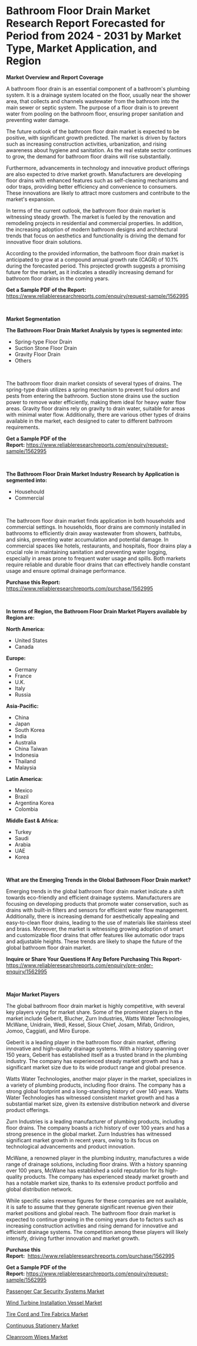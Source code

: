 <p><h1>Bathroom Floor Drain Market Research Report Forecasted for Period from 2024 -  2031 by Market Type, Market Application, and Region</h1></p><p><strong>Market Overview and Report Coverage</strong></p>
<p><p>A bathroom floor drain is an essential component of a bathroom's plumbing system. It is a drainage system located on the floor, usually near the shower area, that collects and channels wastewater from the bathroom into the main sewer or septic system. The purpose of a floor drain is to prevent water from pooling on the bathroom floor, ensuring proper sanitation and preventing water damage.</p><p>The future outlook of the bathroom floor drain market is expected to be positive, with significant growth predicted. The market is driven by factors such as increasing construction activities, urbanization, and rising awareness about hygiene and sanitation. As the real estate sector continues to grow, the demand for bathroom floor drains will rise substantially.</p><p>Furthermore, advancements in technology and innovative product offerings are also expected to drive market growth. Manufacturers are developing floor drains with enhanced features such as self-cleaning mechanisms and odor traps, providing better efficiency and convenience to consumers. These innovations are likely to attract more customers and contribute to the market's expansion.</p><p>In terms of the current outlook, the bathroom floor drain market is witnessing steady growth. The market is fueled by the renovation and remodeling projects in residential and commercial properties. In addition, the increasing adoption of modern bathroom designs and architectural trends that focus on aesthetics and functionality is driving the demand for innovative floor drain solutions.</p><p>According to the provided information, the bathroom floor drain market is anticipated to grow at a compound annual growth rate (CAGR) of 10.1% during the forecasted period. This projected growth suggests a promising future for the market, as it indicates a steadily increasing demand for bathroom floor drains in the coming years.</p></p>
<p><strong>Get a Sample PDF of the Report:</strong> <a href="https://www.reliableresearchreports.com/enquiry/request-sample/1562995">https://www.reliableresearchreports.com/enquiry/request-sample/1562995</a></p>
<p>&nbsp;</p>
<p><strong>Market Segmentation</strong></p>
<p><strong>The Bathroom Floor Drain Market Analysis by types is segmented into:</strong></p>
<p><ul><li>Spring-type Floor Drain</li><li>Suction Stone Floor Drain</li><li>Gravity Floor Drain</li><li>Others</li></ul></p>
<p>&nbsp;</p>
<p><p>The bathroom floor drain market consists of several types of drains. The spring-type drain utilizes a spring mechanism to prevent foul odors and pests from entering the bathroom. Suction stone drains use the suction power to remove water efficiently, making them ideal for heavy water flow areas. Gravity floor drains rely on gravity to drain water, suitable for areas with minimal water flow. Additionally, there are various other types of drains available in the market, each designed to cater to different bathroom requirements.</p></p>
<p><strong>Get a Sample PDF of the Report:</strong>&nbsp;<a href="https://www.reliableresearchreports.com/enquiry/request-sample/1562995">https://www.reliableresearchreports.com/enquiry/request-sample/1562995</a></p>
<p>&nbsp;</p>
<p><strong>The Bathroom Floor Drain Market Industry Research by Application is segmented into:</strong></p>
<p><ul><li>Househould</li><li>Commercial</li></ul></p>
<p>&nbsp;</p>
<p><p>The bathroom floor drain market finds application in both households and commercial settings. In households, floor drains are commonly installed in bathrooms to efficiently drain away wastewater from showers, bathtubs, and sinks, preventing water accumulation and potential damage. In commercial spaces like hotels, restaurants, and hospitals, floor drains play a crucial role in maintaining sanitation and preventing water logging, especially in areas prone to frequent water usage and spills. Both markets require reliable and durable floor drains that can effectively handle constant usage and ensure optimal drainage performance.</p></p>
<p><strong>Purchase this Report:</strong>&nbsp; <a href="https://www.reliableresearchreports.com/purchase/1562995">https://www.reliableresearchreports.com/purchase/1562995</a></p>
<p>&nbsp;</p>
<p><strong>In terms of Region, the Bathroom Floor Drain Market Players available by Region are:</strong></p>
<p>
    <p> <strong> North America: </strong>
        <ul>
            <li>United States</li>
            <li>Canada</li>
        </ul>
        </p> 
    <p> <strong> Europe: </strong>
        <ul>
            <li>Germany</li>
            <li>France</li>
            <li>U.K.</li>
            <li>Italy</li>
            <li>Russia</li>
        </ul>
        </p> 
    <p> <strong> Asia-Pacific: </strong>
        <ul>
            <li>China</li>
            <li>Japan</li>
            <li>South Korea</li>
            <li>India</li>
            <li>Australia</li>
            <li>China Taiwan</li>
            <li>Indonesia</li>
            <li>Thailand</li>
            <li>Malaysia</li>
        </ul>
        </p> 
    <p> <strong> Latin America: </strong>
        <ul>
            <li>Mexico</li>
            <li>Brazil</li>
            <li>Argentina Korea</li>
            <li>Colombia</li>
        </ul>
        </p> 
    <p> <strong> Middle East & Africa: </strong>
        <ul>
            <li>Turkey</li>
            <li>Saudi</li>
            <li>Arabia</li>
            <li>UAE</li>
            <li>Korea</li>
        </ul>
    </p>
    </p>
<p>&nbsp;</p>
<p><strong>What are the Emerging Trends in the Global Bathroom Floor Drain market?</strong></p>
<p><p>Emerging trends in the global bathroom floor drain market indicate a shift towards eco-friendly and efficient drainage systems. Manufacturers are focusing on developing products that promote water conservation, such as drains with built-in filters and sensors for efficient water flow management. Additionally, there is increasing demand for aesthetically appealing and easy-to-clean floor drains, leading to the use of materials like stainless steel and brass. Moreover, the market is witnessing growing adoption of smart and customizable floor drains that offer features like automatic odor traps and adjustable heights. These trends are likely to shape the future of the global bathroom floor drain market.</p></p>
<p><strong>Inquire or Share Your Questions If Any Before Purchasing This Report</strong>- <a href="https://www.reliableresearchreports.com/enquiry/pre-order-enquiry/1562995">https://www.reliableresearchreports.com/enquiry/pre-order-enquiry/1562995</a></p>
<p>&nbsp;</p>
<p><strong>Major Market Players</strong></p>
<p><p>The global bathroom floor drain market is highly competitive, with several key players vying for market share. Some of the prominent players in the market include Geberit, Blucher, Zurn Industries, Watts Water Technologies, McWane, Unidrain, Wedi, Kessel, Sioux Chief, Josam, Mifab, Gridiron, Jomoo, Caggiati, and Miro Europe.</p><p>Geberit is a leading player in the bathroom floor drain market, offering innovative and high-quality drainage systems. With a history spanning over 150 years, Geberit has established itself as a trusted brand in the plumbing industry. The company has experienced steady market growth and has a significant market size due to its wide product range and global presence.</p><p>Watts Water Technologies, another major player in the market, specializes in a variety of plumbing products, including floor drains. The company has a strong global footprint and a long-standing history of over 140 years. Watts Water Technologies has witnessed consistent market growth and has a substantial market size, given its extensive distribution network and diverse product offerings.</p><p>Zurn Industries is a leading manufacturer of plumbing products, including floor drains. The company boasts a rich history of over 100 years and has a strong presence in the global market. Zurn Industries has witnessed significant market growth in recent years, owing to its focus on technological advancements and product innovation.</p><p>McWane, a renowned player in the plumbing industry, manufactures a wide range of drainage solutions, including floor drains. With a history spanning over 100 years, McWane has established a solid reputation for its high-quality products. The company has experienced steady market growth and has a notable market size, thanks to its extensive product portfolio and global distribution network.</p><p>While specific sales revenue figures for these companies are not available, it is safe to assume that they generate significant revenue given their market positions and global reach. The bathroom floor drain market is expected to continue growing in the coming years due to factors such as increasing construction activities and rising demand for innovative and efficient drainage systems. The competition among these players will likely intensify, driving further innovation and market growth.</p></p>
<p><strong>Purchase this Report:</strong>&nbsp;&nbsp;<a href="https://www.reliableresearchreports.com/purchase/1562995">https://www.reliableresearchreports.com/purchase/1562995</a></p>
<p></p>
<p><strong>Get a Sample PDF of the Report:</strong>&nbsp;<a href="https://www.reliableresearchreports.com/enquiry/request-sample/1562995">https://www.reliableresearchreports.com/enquiry/request-sample/1562995</a></p>
<p><p><a href="https://www.linkedin.com/pulse/passenger-car-security-systems-market-insights-players-ems9e/">Passenger Car Security Systems Market</a></p><p><a href="https://www.linkedin.com/pulse/wind-turbine-installation-vessel-market-size-2023-2030-global-pn28e/">Wind Turbine Installation Vessel Market</a></p><p><a href="https://www.linkedin.com/pulse/tire-cord-fabrics-market-size-share-global-analysis-report-9fhce/">Tire Cord and Tire Fabrics Market</a></p><p><a href="https://github.com/ashepherd82/Market-Research-Report-List-2/blob/main/continuous-stationery-market.md">Continuous Stationery Market</a></p><p><a href="https://github.com/FassouRP/Market-Research-Report-List-2/blob/main/cleanroom-wipes-market.md">Cleanroom Wipes Market</a></p></p>